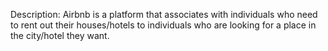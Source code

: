 Description:
    Airbnb is a platform that associates with individuals who need to rent out their houses/hotels to individuals who are looking for a place in the city/hotel they want.
